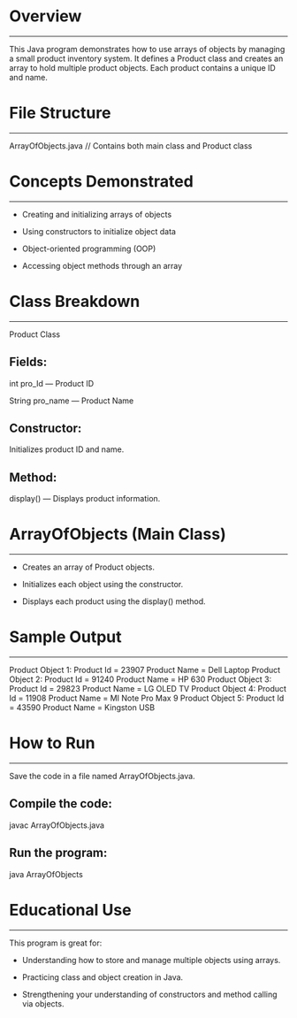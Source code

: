 # Overview
----------
This Java program demonstrates how to use arrays of objects by managing a small product inventory system. It defines a Product class and creates an array to hold multiple product objects. Each product contains a unique ID and name.



# File Structure
----------------
ArrayOfObjects.java  // Contains both main class and Product class



# Concepts Demonstrated
-----------------------
* Creating and initializing arrays of objects

* Using constructors to initialize object data

* Object-oriented programming (OOP)

* Accessing object methods through an array



# Class Breakdown
-----------------
Product Class

Fields:
-------
int pro_Id — Product ID

String pro_name — Product Name

Constructor:
------------
Initializes product ID and name.

Method:
-------
display() — Displays product information.



# ArrayOfObjects (Main Class)
-----------------------------
* Creates an array of Product objects.

* Initializes each object using the constructor.

* Displays each product using the display() method.



# Sample Output
---------------
Product Object 1:
Product Id = 23907  Product Name = Dell Laptop
Product Object 2:
Product Id = 91240  Product Name = HP 630
Product Object 3:
Product Id = 29823  Product Name = LG OLED TV
Product Object 4:
Product Id = 11908  Product Name = MI Note Pro Max 9
Product Object 5:
Product Id = 43590  Product Name = Kingston USB



# How to Run
------------
Save the code in a file named ArrayOfObjects.java.

Compile the code:
-----------------
javac ArrayOfObjects.java

Run the program:
----------------
java ArrayOfObjects



# Educational Use
-----------------
This program is great for:

* Understanding how to store and manage multiple objects using arrays.

* Practicing class and object creation in Java.

* Strengthening your understanding of constructors and method calling via objects.


